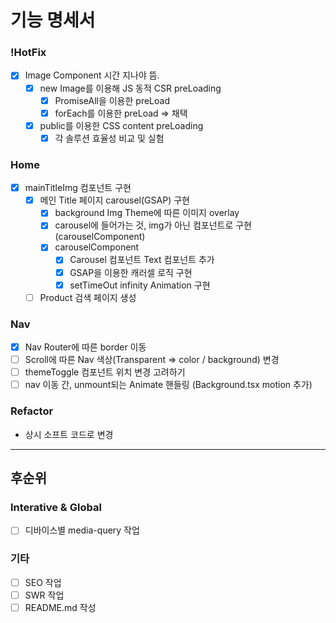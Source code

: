 # 기능 명세서

### !HotFix

- [x] Image Component 시간 지나야 뜸.
  - [x] new Image를 이용해 JS 동적 CSR preLoading
    - [x] PromiseAll을 이용한 preLoad
    - [x] forEach를 이용한 preLoad => 채택
  - [x] public를 이용한 CSS content preLoading
    - [x] 각 솔루션 효율성 비교 및 실험

### Home

- [x] mainTitleImg 컴포넌트 구현
  - [x] 메인 Title 페이지 carousel(GSAP) 구현
    - [x] background Img Theme에 따른 이미지 overlay
    - [x] carousel에 들어가는 것, img가 아닌 컴포넌트로 구현(carouselComponent)
    - [x] carouselComponent
      - [x] Carousel 컴포넌트 Text 컴포넌트 추가
      - [x] GSAP을 이용한 캐러셀 로직 구현
      - [x] setTimeOut infinity Animation 구현
  - [ ] Product 검색 페이지 생성

### Nav

- [x] Nav Router에 따른 border 이동
- [ ] Scroll에 따른 Nav 색상(Transparent => color / background) 변경
- [ ] themeToggle 컴포넌트 위치 변경 고려하기
- [ ] nav 이동 간, unmount되는 Animate 핸들링 (Background.tsx motion 추가)

### Refactor

- 상시 소프트 코드로 변경

---

## 후순위

### Interative & Global

- [ ] 디바이스별 media-query 작업

### 기타

- [ ] SEO 작업
- [ ] SWR 작업
- [ ] README.md 작성
